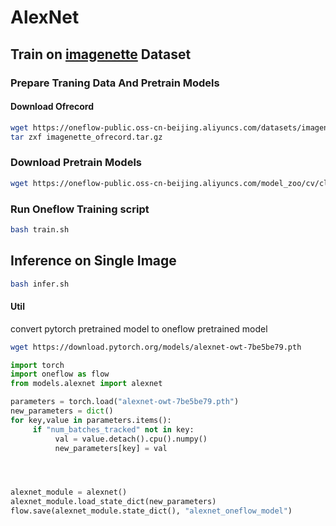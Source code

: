# AlexNet

## Train on [imagenette](https://github.com/fastai/imagenette) Dataset

### Prepare Traning Data And Pretrain Models

#### Download Ofrecord

```bash
wget https://oneflow-public.oss-cn-beijing.aliyuncs.com/datasets/imagenette_ofrecord.tar.gz
tar zxf imagenette_ofrecord.tar.gz
```

### Download Pretrain Models

```bash
wget https://oneflow-public.oss-cn-beijing.aliyuncs.com/model_zoo/cv/classification/alexnet/alexnet_oneflow_model.tar.gz
```

### Run Oneflow Training script

```bash
bash train.sh
```


## Inference on Single Image

```bash
bash infer.sh
```

#### Util

convert pytorch pretrained model to oneflow pretrained model

```sh
wget https://download.pytorch.org/models/alexnet-owt-7be5be79.pth
```

```python
import torch
import oneflow as flow 
from models.alexnet import alexnet

parameters = torch.load("alexnet-owt-7be5be79.pth")
new_parameters = dict()
for key,value in parameters.items():
     if "num_batches_tracked" not in key:
          val = value.detach().cpu().numpy()
          new_parameters[key] = val




alexnet_module = alexnet()
alexnet_module.load_state_dict(new_parameters)
flow.save(alexnet_module.state_dict(), "alexnet_oneflow_model")
```
